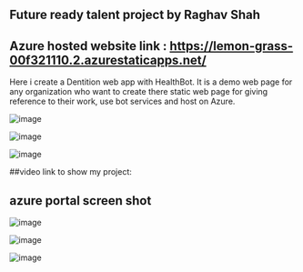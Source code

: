 ## Future ready talent project by Raghav Shah
## Azure hosted website link  : https://lemon-grass-00f321110.2.azurestaticapps.net/

Here i create a Dentition web app with HealthBot. It is a demo web page for any organization who want to create there static web page for giving reference to their work, use bot services and host on Azure.

![image](https://user-images.githubusercontent.com/87181408/214592819-f40c7548-f34f-4a3f-bd80-075dbf086e61.png)

![image](https://user-images.githubusercontent.com/87181408/214592923-55971f79-d94f-417f-87b6-b628df933dbb.png)

![image](https://user-images.githubusercontent.com/87181408/214593133-0b782f25-4bdb-42fd-a175-3f96a6a85d28.png)



##video link to show my project:


## azure portal screen shot

![image](https://user-images.githubusercontent.com/87181408/214596189-6748bade-a222-401d-880a-278d3e9ec924.png)


![image](https://user-images.githubusercontent.com/87181408/214596264-f56eec00-c2f9-4d2e-8422-4560665fad39.png)


![image](https://user-images.githubusercontent.com/87181408/214596358-1871ac18-d34d-4ef6-8936-cca63336d80a.png)


